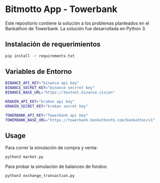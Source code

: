 # Bitmotto App - Towerbank

Este repositorio contiene la solución a los problemas planteados en el Bankathon de Towerbank. La solución fue desarrollada en Python 3.

## Instalación de requerimientos

```bash
pip install -r requirements.txt
```

## Variables de Entorno

```bash
BINANCE_API_KEY="binance api key"
BINANCE_SECRET_KEY="binance secrret key"
BINANCE_BASE_URL="https://testnet.binance.vision"

KRAKEN_API_KEY="kraken api key"
KRAKEN_SECRET_KEY="kraken secret key"

TOWERBANK_API_KEY="Towerbank api key"
TOWERBANK_BASE_URL="https://towerbank.bankathontb.com/bankathon/v1"
```

## Usage

Para correr la simulación de compra y venta:

```python
python3 market.py
```

Para probar la simulación de balanceo de fondos:

```python
python3 exchange_transaction.py
```
